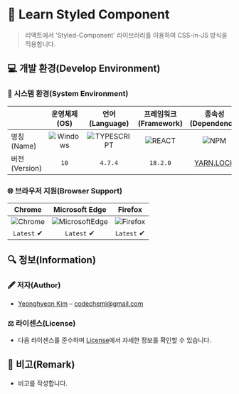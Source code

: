 # 📕 Learn Styled Component

> 리액트에서 'Styled-Component' 라이브러리를 이용하여 CSS-in-JS 방식을 적용합니다.

## 💻 개발 환경(Develop Environment)

### 🧰 시스템 환경(System Environment)

||운영체제(OS)|언어(Language)|프레임워크(Framework)|종속성(Dependency)|
|-|:-:|:-:|:-:|:-:|
|명칭(Name)|![Windows](https://img.shields.io/badge/Windows-0078D6?style=flat-square&logo=Windows&logoColor=white)|![TYPESCRIPT](https://img.shields.io/badge/TYPESCRIPT-3178C6?style=flat-square&logo=TypeScript&logoColor=white)|![REACT](https://img.shields.io/badge/REACT-61DAFB?style=flat-square&logo=React&logoColor=black)|![NPM](https://img.shields.io/badge/YARN-2C8EBB?style=flat-square&logo=yarn&logoColor=white)|
|버전(Version)|`10`|`4.7.4`|`18.2.0`|[YARN.LOCK](./yarn.lock)|

### 🌐 브라우저 지원(Browser Support)

|Chrome|Microsoft Edge|Firefox|
|:-:|:-:|:-:|
|![Chrome](https://img.shields.io/badge/Chrome-4285F4?style=flat-square&logo=GoogleChrome&logoColor=white)|![MicrosoftEdge](https://img.shields.io/badge/Edge-0078D7?style=flat-square&logo=MicrosoftEdge&logoColor=white)|![Firefox](https://img.shields.io/badge/Firefox-FF7139?style=flat-square&logo=FirefoxBrowser&logoColor=white)
|`Latest` ✔|`Latest` ✔|`Latest` ✔|

## 🔍 정보(Information)

### 🖋️ 저자(Author)

- [Yeonghyeon Kim](https://github.com/yeong-hyeon-kim/) – codechemi@gmail.com

### ⚖️ 라이센스(License)

- 다음 라이센스를 준수하며 [License](./License)에서 자세한 정보를 확인할 수 있습니다.

## 📖 비고(Remark)

- 비고를 작성합니다.
